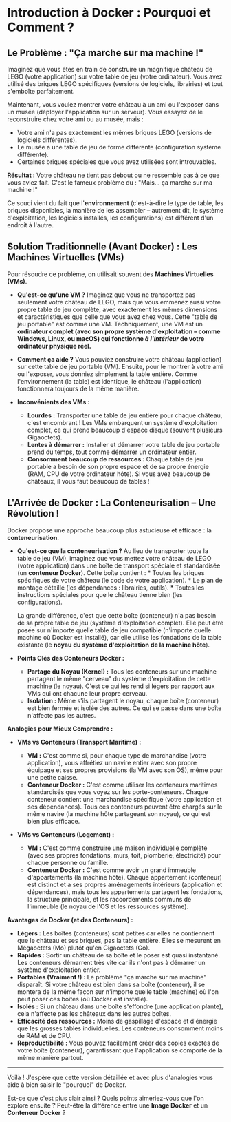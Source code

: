 # Introduction à Docker : Pourquoi et Comment ?

## Le Problème : "Ça marche sur ma machine !"

Imaginez que vous êtes en train de construire un magnifique château de LEGO (votre application) sur votre table de jeu (votre ordinateur). Vous avez utilisé des briques LEGO spécifiques (versions de logiciels, librairies) et tout s'emboîte parfaitement.

Maintenant, vous voulez montrer votre château à un ami ou l'exposer dans un musée (déployer l'application sur un serveur). Vous essayez de le reconstruire chez votre ami ou au musée, mais :
*   Votre ami n'a pas exactement les mêmes briques LEGO (versions de logiciels différentes).
*   Le musée a une table de jeu de forme différente (configuration système différente).
*   Certaines briques spéciales que vous avez utilisées sont introuvables.

**Résultat :** Votre château ne tient pas debout ou ne ressemble pas à ce que vous aviez fait. C'est le fameux problème du : "Mais... ça marche sur ma machine !"

Ce souci vient du fait que l'**environnement** (c'est-à-dire le type de table, les briques disponibles, la manière de les assembler – autrement dit, le système d'exploitation, les logiciels installés, les configurations) est différent d'un endroit à l'autre.

## Solution Traditionnelle (Avant Docker) : Les Machines Virtuelles (VMs)

Pour résoudre ce problème, on utilisait souvent des **Machines Virtuelles (VMs)**.

*   **Qu'est-ce qu'une VM ?**
    Imaginez que vous ne transportez pas seulement votre château de LEGO, mais que vous emmenez aussi votre propre table de jeu complète, avec exactement les mêmes dimensions et caractéristiques que celle que vous avez chez vous. Cette "table de jeu portable" est comme une VM.
    Techniquement, une VM est un **ordinateur complet (avec son propre système d'exploitation – comme Windows, Linux, ou macOS) qui fonctionne *à l'intérieur* de votre ordinateur physique réel.**

*   **Comment ça aide ?**
    Vous pouviez construire votre château (application) sur cette table de jeu portable (VM). Ensuite, pour le montrer à votre ami ou l'exposer, vous donniez simplement la table entière. Comme l'environnement (la table) est identique, le château (l'application) fonctionnera toujours de la même manière.

*   **Inconvénients des VMs :**
    *   **Lourdes :** Transporter une table de jeu entière pour chaque château, c'est encombrant ! Les VMs embarquent un système d'exploitation complet, ce qui prend beaucoup d'espace disque (souvent plusieurs Gigaoctets).
    *   **Lentes à démarrer :** Installer et démarrer votre table de jeu portable prend du temps, tout comme démarrer un ordinateur entier.
    *   **Consomment beaucoup de ressources :** Chaque table de jeu portable a besoin de son propre espace et de sa propre énergie (RAM, CPU de votre ordinateur hôte). Si vous avez beaucoup de châteaux, il vous faut beaucoup de tables !

## L'Arrivée de Docker : La Conteneurisation – Une Révolution !

Docker propose une approche beaucoup plus astucieuse et efficace : la **conteneurisation**.

*   **Qu'est-ce que la conteneurisation ?**
    Au lieu de transporter toute la table de jeu (VM), imaginez que vous mettez votre château de LEGO (votre application) dans une boîte de transport spéciale et standardisée (un **conteneur Docker**). Cette boîte contient :
        *   Toutes les briques spécifiques de votre château (le code de votre application).
        *   Le plan de montage détaillé (les dépendances : librairies, outils).
        *   Toutes les instructions spéciales pour que le château tienne bien (les configurations).

    La grande différence, c'est que cette boîte (conteneur) n'a pas besoin de sa propre table de jeu (système d'exploitation complet). Elle peut être posée sur n'importe quelle table de jeu compatible (n'importe quelle machine où Docker est installé), car elle utilise les fondations de la table existante (le **noyau du système d'exploitation de la machine hôte**).

*   **Points Clés des Conteneurs Docker :**
    *   **Partage du Noyau (Kernel) :** Tous les conteneurs sur une machine partagent le même "cerveau" du système d'exploitation de cette machine (le noyau). C'est ce qui les rend si légers par rapport aux VMs qui ont chacune leur propre cerveau.
    *   **Isolation :** Même s'ils partagent le noyau, chaque boîte (conteneur) est bien fermée et isolée des autres. Ce qui se passe dans une boîte n'affecte pas les autres.

**Analogies pour Mieux Comprendre :**

*   **VMs vs Conteneurs (Transport Maritime) :**
    *   **VM :** C'est comme si, pour chaque type de marchandise (votre application), vous affrétiez un navire entier avec son propre équipage et ses propres provisions (la VM avec son OS), même pour une petite caisse.
    *   **Conteneur Docker :** C'est comme utiliser les conteneurs maritimes standardisés que vous voyez sur les porte-conteneurs. Chaque conteneur contient une marchandise spécifique (votre application et ses dépendances). Tous ces conteneurs peuvent être chargés sur le même navire (la machine hôte partageant son noyau), ce qui est bien plus efficace.

*   **VMs vs Conteneurs (Logement) :**
    *   **VM :** C'est comme construire une maison individuelle complète (avec ses propres fondations, murs, toit, plomberie, électricité) pour chaque personne ou famille.
    *   **Conteneur Docker :** C'est comme avoir un grand immeuble d'appartements (la machine hôte). Chaque appartement (conteneur) est distinct et a ses propres aménagements intérieurs (application et dépendances), mais tous les appartements partagent les fondations, la structure principale, et les raccordements communs de l'immeuble (le noyau de l'OS et les ressources système).

**Avantages de Docker (et des Conteneurs) :**

*   **Légers :** Les boîtes (conteneurs) sont petites car elles ne contiennent que le château et ses briques, pas la table entière. Elles se mesurent en Mégaoctets (Mo) plutôt qu'en Gigaoctets (Go).
*   **Rapides :** Sortir un château de sa boîte et le poser est quasi instantané. Les conteneurs démarrent très vite car ils n'ont pas à démarrer un système d'exploitation entier.
*   **Portables (Vraiment !) :** Le problème "ça marche sur ma machine" disparaît. Si votre château est bien dans sa boîte (conteneur), il se montera de la même façon sur n'importe quelle table (machine) où l'on peut poser ces boîtes (où Docker est installé).
*   **Isolés :** Si un château dans une boîte s'effondre (une application plante), cela n'affecte pas les châteaux dans les autres boîtes.
*   **Efficacité des ressources :** Moins de gaspillage d'espace et d'énergie que les grosses tables individuelles. Les conteneurs consomment moins de RAM et de CPU.
*   **Reproductibilité :** Vous pouvez facilement créer des copies exactes de votre boîte (conteneur), garantissant que l'application se comporte de la même manière partout.

---

Voilà ! J'espère que cette version détaillée et avec plus d'analogies vous aide à bien saisir le "pourquoi" de Docker.

Est-ce que c'est plus clair ainsi ? Quels points aimeriez-vous que l'on explore ensuite ? Peut-être la différence entre une **Image Docker** et un **Conteneur Docker** ?
